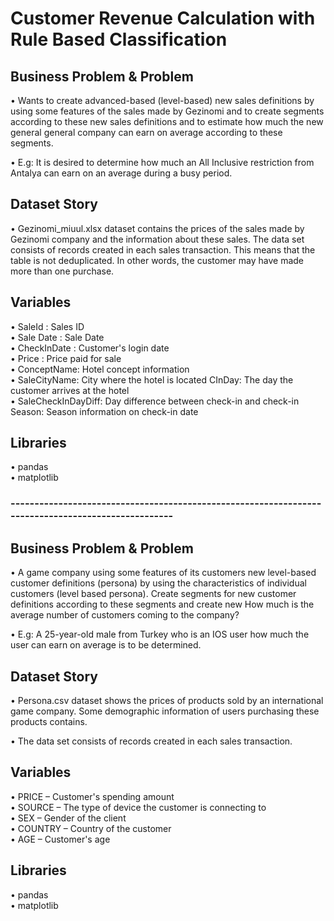 # Customer Revenue Calculation with Rule Based Classification  
## Business Problem & Problem  

• Wants to create advanced-based (level-based) new sales definitions by using some features of the sales made by Gezinomi and to create segments according to these new sales definitions and to estimate how much the new general general company can earn on average according to these segments.  

• E.g: It is desired to determine how much an All Inclusive restriction from Antalya can earn on an average during a busy period.  

## Dataset Story
• Gezinomi_miuul.xlsx dataset contains the prices of the sales made by Gezinomi company and the information about these sales. The data set consists of records created in each sales transaction. This means that the table is not deduplicated. In other words, the customer may have made more than one purchase.  


## Variables
• SaleId : Sales ID  
• Sale Date : Sale Date  
• CheckInDate : Customer's login date  
• Price : Price paid for sale  
• ConceptName: Hotel concept information  
• SaleCityName: City where the hotel is located CInDay: The day the customer arrives at the hotel  
• SaleCheckInDayDiff: Day difference between check-in and check-in Season: Season information on check-in date  

## Libraries
• pandas   
• matplotlib  
### ---------------------------------------------------------------------------------------------------

## Business Problem & Problem
• A game company using some features of its customers new level-based customer definitions (persona) by using the characteristics of individual customers (level based persona). Create segments for new customer definitions according to these segments and create new How much is the average number of customers coming to the company?  
  
• E.g: A 25-year-old male from Turkey who is an IOS user how much the user can earn on average is to be determined.

## Dataset Story
• Persona.csv dataset shows the prices of products sold by an international game company. Some demographic information of users purchasing these products contains.  
  
• The data set consists of records created in each sales transaction.  

## Variables
• PRICE – Customer's spending amount   
• SOURCE – The type of device the customer is connecting to   
• SEX – Gender of the client   
• COUNTRY – Country of the customer  
• AGE – Customer's age

## Libraries
• pandas  
• matplotlib
